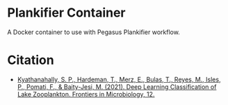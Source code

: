 # Plankifier Container

A Docker container to use with Pegasus Plankifier workflow.

# Citation

- [Kyathanahally, S. P., Hardeman, T., Merz, E., Bulas, T., Reyes, M., Isles, P., Pomati, F., & Baity-Jesi, M. (2021). Deep Learning Classification of Lake Zooplankton. Frontiers in Microbiology, 12.](https://doi.org/10.3389/fmicb.2021.746297)
